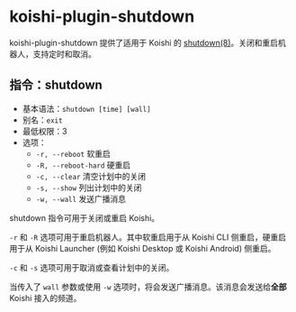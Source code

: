 # koishi-plugin-shutdown

koishi-plugin-shutdown 提供了适用于 Koishi 的 [shutdown(8)](https://www.freedesktop.org/software/systemd/man/shutdown.html)。关闭和重启机器人，支持定时和取消。

## 指令：shutdown

- 基本语法：`shutdown [time] [wall]`
- 别名：`exit`
- 最低权限：3
- 选项：
  - `-r, --reboot` 软重启
  - `-R, --reboot-hard` 硬重启
  - `-c, --clear` 清空计划中的关闭
  - `-s, --show` 列出计划中的关闭
  - `-w, --wall` 发送广播消息

shutdown 指令可用于关闭或重启 Koishi。

`-r` 和 `-R` 选项可用于重启机器人。其中软重启用于从 Koishi CLI 侧重启，硬重启用于从 Koishi Launcher (例如 Koishi Desktop 或 Koishi Android) 侧重启。

`-c` 和 `-s` 选项可用于取消或查看计划中的关闭。

当传入了 `wall` 参数或使用 `-w` 选项时，将会发送广播消息。该消息会发送给**全部** Koishi 接入的频道。
